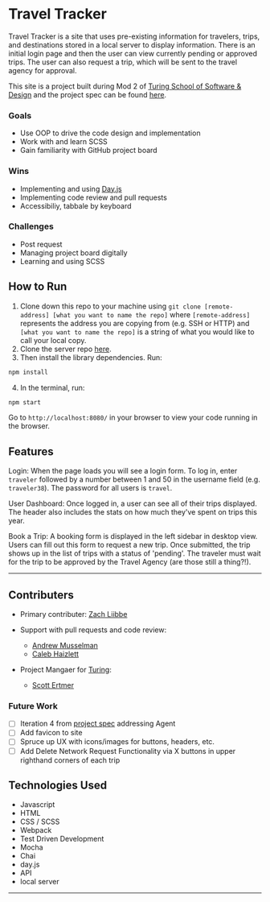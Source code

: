 # Travel Tracker

Travel Tracker is a site that uses pre-existing information for travelers, trips, and destinations stored in a local server to display information. There is an initial login page and then the user can view currently pending or approved trips. The user can also request a trip, which will be sent to the travel agency for approval. 

This site is a project built during Mod 2 of [Turing School of Software & Design](https://frontend.turing.edu/) and the project spec can be found [here](https://frontend.turing.edu/projects/travel-tracker.html).

### Goals
* Use OOP to drive the code design and implementation
* Work with and learn SCSS
* Gain familiarity with GitHub project board
### Wins
- Implementing and using [Day.js](https://day.js.org/)
- Implementing code review and pull requests
- Accessibiliy, tabbale by keyboard
### Challenges
- Post request
- Managing project board digitally
- Learning and using SCSS
  
## How to Run

1. Clone down this repo to your machine using `git clone [remote-address] [what you want to name the repo]` where `[remote-address]` represents the address you are copying from (e.g. SSH or HTTP) and `[what you want to name the repo]` is a string of what you would like to call your local copy. 
2. Clone the server repo [here](https://github.com/turingschool-examples/travel-tracker-api).
3. Then install the library dependencies. Run:

```bash
npm install
```
4. In the terminal, run:

```bash
npm start
```
Go to `http://localhost:8080/` in your browser to view your code running in the browser.

## Features
Login: When the page loads you will see a login form. To log in, enter `traveler` followed by a number between 1 and 50 in the username field (e.g. `traveler38`). The password for all users is `travel`.

User Dashboard: Once logged in, a user can see all of their trips displayed.  The header also includes the stats on how much they've spent on trips this year.

Book a Trip: A booking form is displayed in the left sidebar in desktop view. Users can fill out this form to request a new trip. Once submitted, the trip shows up in the list of trips with a status of 'pending'. The traveler must wait for the trip to be approved by the Travel Agency (are those still a thing?!).

--- 
## Contributers
- Primary contributer: [Zach Liibbe](https://github.com/zliibbe)

- Support with pull requests and code review:
  - [Andrew Musselman](https://github.com/Andrew-Musselman)
  - [Caleb Haizlett](https://github.com/CHaiz15)

- Project Mangaer for [Turing](https://frontend.turing.edu/):
  - [Scott Ertmer](https://github.com/sertmer)
  
### Future Work

- [ ]  Iteration 4 from [project spec](https://frontend.turing.edu/projects/travel-tracker.html) addressing Agent 
- [ ]  Add favicon to site
- [ ]  Spruce up UX with icons/images for buttons, headers, etc.
- [ ]  Add Delete Network Request Functionality via X buttons in upper righthand corners of each trip
## Technologies Used
- Javascript
- HTML
- CSS / SCSS
- Webpack
- Test Driven Development
- Mocha
- Chai
- day.js
- API
- local server
 --- 
